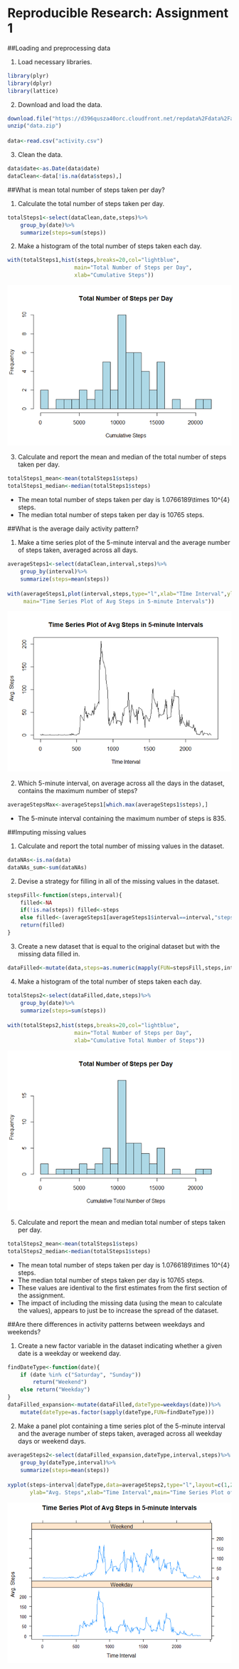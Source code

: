 Reproducible Research: Assignment 1
===================================

##Loading and preprocessing data

1. Load necessary libraries.

```r
library(plyr)
library(dplyr)
library(lattice)
```

2. Download and load the data.

```r
download.file("https://d396qusza40orc.cloudfront.net/repdata%2Fdata%2Factivity.zip","data.zip")
unzip("data.zip")

data<-read.csv("activity.csv")
```

3. Clean the data.

```r
data$date<-as.Date(data$date)
dataClean<-data[!is.na(data$steps),]
```


##What is mean total number of steps taken per day?

1. Calculate the total number of steps taken per day.

```r
totalSteps1<-select(dataClean,date,steps)%>%
    group_by(date)%>%
    summarize(steps=sum(steps))
```

2. Make a histogram of the total number of steps taken each day.

```r
with(totalSteps1,hist(steps,breaks=20,col="lightblue",
                     main="Total Number of Steps per Day", 
                     xlab="Cumulative Steps"))
```

![](PA1_template_files/figure-html/part2b-1.png)<!-- -->

3. Calculate and report the mean and median of the total number of steps taken per day.

```r
totalSteps1_mean<-mean(totalSteps1$steps)
totalSteps1_median<-median(totalSteps1$steps)
```

- The mean total number of steps taken per day is 1.0766189\times 10^{4} steps.
- The median total number of steps taken per day is 10765 steps.


##What is the average daily activity pattern?

1. Make a time series plot of the 5-minute interval and the average number of steps taken, averaged across all days.

```r
averageSteps1<-select(dataClean,interval,steps)%>%
    group_by(interval)%>%
    summarize(steps=mean(steps))

with(averageSteps1,plot(interval,steps,type="l",xlab="TIme Interval",ylab="Avg. Steps",
     main="Time Series Plot of Avg Steps in 5-minute Intervals"))
```

![](PA1_template_files/figure-html/part3a-1.png)<!-- -->

2. Which 5-minute interval, on average across all the days in the dataset, contains the maximum number of steps?

```r
averageStepsMax<-averageSteps1[which.max(averageSteps1$steps),]
```

- The 5-minute interval containing the maximum number of steps is 835.


##Imputing missing values

1. Calculate and report the total number of missing values in the dataset.

```r
dataNAs<-is.na(data)
dataNAs_sum<-sum(dataNAs)
```

2. Devise a strategy for filling in all of the missing values in the dataset.

```r
stepsFill<-function(steps,interval){
    filled<-NA
    if(!is.na(steps)) filled<-steps
    else filled<-(averageSteps1[averageSteps1$interval==interval,"steps"])
    return(filled)
}
```

3. Create a new dataset that is equal to the original dataset but with the missing data filled in.

```r
dataFilled<-mutate(data,steps=as.numeric(mapply(FUN=stepsFill,steps,interval)))
```

4. Make a histogram of the total number of steps taken each day.

```r
totalSteps2<-select(dataFilled,date,steps)%>%
    group_by(date)%>%
    summarize(steps=sum(steps))

with(totalSteps2,hist(steps,breaks=20,col="lightblue",
                     main="Total Number of Steps per Day", 
                     xlab="Cumulative Total Number of Steps"))
```

![](PA1_template_files/figure-html/part4d-1.png)<!-- -->

5. Calculate and report the mean and median total number of steps taken per day.

```r
totalSteps2_mean<-mean(totalSteps1$steps)
totalSteps2_median<-median(totalSteps1$steps)
```

- The mean total number of steps taken per day is 1.0766189\times 10^{4} steps.
- The median total number of steps taken per day is 10765 steps.
- These values are identival to the first estimates from the first section of the assignment.
- The impact of including the missing data (using the mean to calculate the values), appears to just be to increase the spread of the dataset.


##Are there differences in activity patterns between weekdays and weekends?

1. Create a new factor variable in the dataset indicating whether a given date is a weekday or weekend day.

```r
findDateType<-function(date){
    if (date %in% c("Saturday", "Sunday"))
        return("Weekend")
    else return("Weekday")
}
dataFilled_expansion<-mutate(dataFilled,dateType=weekdays(date))%>%
    mutate(dateType=as.factor(sapply(dateType,FUN=findDateType)))
```

2. Make a panel plot containing a time series plot of the 5-minute interval and the average number of steps taken, averaged across all weekday days or weekend days.

```r
averageSteps2<-select(dataFilled_expansion,dateType,interval,steps)%>%
    group_by(dateType,interval)%>%
    summarize(steps=mean(steps))

xyplot(steps~interval|dateType,data=averageSteps2,type="l",layout=c(1,2),
       ylab="Avg. Steps",xlab="Time Interval",main="Time Series Plot of Avg Steps in 5-minute Intervals")
```

![](PA1_template_files/figure-html/part5b-1.png)<!-- -->
